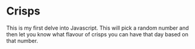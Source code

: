 # Crisps
This is my first delve into Javascript. This will pick a random number and then let you know what flavour of crisps you can have that day based on that number.
